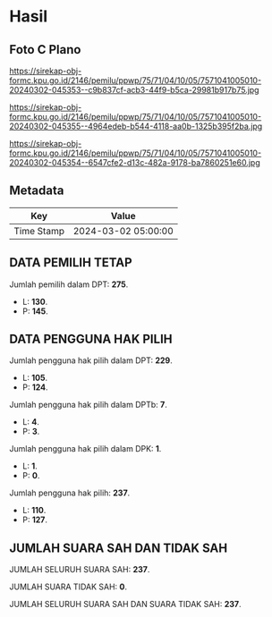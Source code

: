 # Hasil

## Foto C Plano

https://sirekap-obj-formc.kpu.go.id/2146/pemilu/ppwp/75/71/04/10/05/7571041005010-20240302-045353--c9b837cf-acb3-44f9-b5ca-29981b917b75.jpg

https://sirekap-obj-formc.kpu.go.id/2146/pemilu/ppwp/75/71/04/10/05/7571041005010-20240302-045355--4964edeb-b544-4118-aa0b-1325b395f2ba.jpg

https://sirekap-obj-formc.kpu.go.id/2146/pemilu/ppwp/75/71/04/10/05/7571041005010-20240302-045354--6547cfe2-d13c-482a-9178-ba7860251e60.jpg


## Metadata

| Key        | Value               |
| ---------- | ------------------- |
| Time Stamp | 2024-03-02 05:00:00 |


## DATA PEMILIH TETAP

Jumlah pemilih dalam DPT: **275**.
 * L: **130**.
 * P: **145**.

## DATA PENGGUNA HAK PILIH

Jumlah pengguna hak pilih dalam DPT: **229**.
 * L: **105**.
 * P: **124**.

Jumlah pengguna hak pilih dalam DPTb: **7**.
 * L: **4**.
 * P: **3**.

Jumlah pengguna hak pilih dalam DPK: **1**.
 * L: **1**.
 * P: **0**.

Jumlah pengguna hak pilih: **237**.
 * L: **110**.
 * P: **127**.

## JUMLAH SUARA SAH DAN TIDAK SAH

JUMLAH SELURUH SUARA SAH: **237**.

JUMLAH SUARA TIDAK SAH: **0**.

JUMLAH SELURUH SUARA SAH DAN SUARA TIDAK SAH: **237**.


